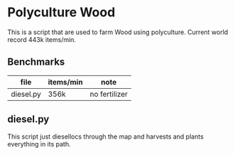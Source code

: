 # Polyculture Wood
This is a script that are used to farm Wood using polyculture. Current world record 443k items/min.

## Benchmarks
| file      | items/min | note          |
| --------- | --------- | ------------- |
| diesel.py | 356k      | no fertilizer |

## diesel.py
This script just diesellocs through the map and harvests and plants everything in its path.

